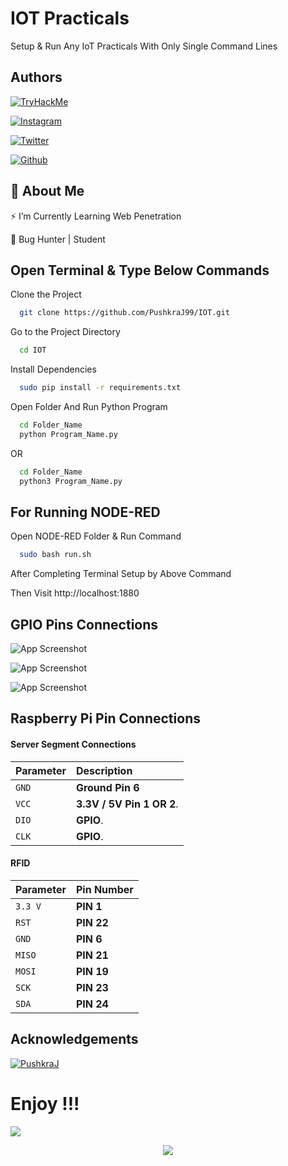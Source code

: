 
# IOT Practicals

Setup & Run Any IoT Practicals With Only Single Command Lines



## Authors
[![TryHackMe](https://img.shields.io/badge/TryHackMe-%23D42029.svg?logo=TryHackMe&logoColor=white)](https://tryhackme.com/p/PushkaraJ)

[![Instagram](https://img.shields.io/badge/Instagram-E4405F?style=for-the-badge&logo=instagram&logoColor=white)](https://instagram.com/you_are_not_goodlooking_but_he)

[![Twitter](https://img.shields.io/badge/Twitter-1DA1F2?style=for-the-badge&logo=twitter&logoColor=white)](https://twitter.com/PushkraJ99) 

[![Github](https://img.shields.io/badge/GitHub-100000?style=for-the-badge&logo=github&logoColor=white)](https://github.com/PushkraJ99)


## 🚀 About Me

⚡ I’m Currently Learning Web Penetration

👾 Bug Hunter | Student
## Open Terminal & Type Below Commands

Clone the Project

```bash
  git clone https://github.com/PushkraJ99/IOT.git
```

Go to the Project Directory

```bash
  cd IOT
```

Install Dependencies

```bash
  sudo pip install -r requirements.txt
```

Open Folder And Run Python Program

```bash
  cd Folder_Name 
  python Program_Name.py
```
OR
```bash
  cd Folder_Name
  python3 Program_Name.py
```

## For Running NODE-RED

Open NODE-RED Folder & Run Command

```bash
  sudo bash run.sh
```
After Completing Terminal Setup by Above Command 

Then Visit http://localhost:1880


## GPIO Pins Connections

![App Screenshot](https://cdn.pimylifeup.com/wp-content/uploads/2015/09/Raspberry-Pi-GPIO-pinout-diagram-new.png)

![App Screenshot](https://www.tutorialspoint.com/raspberry_pi/images/gpio_pinout.jpg)

![App Screenshot](https://linuxhint.com/wp-content/uploads/2022/02/image6-34.png)


## Raspberry Pi Pin Connections

#### Server Segment Connections

| Parameter  | Description    |
| :--------  | :-----------------|
| `GND`      | **Ground Pin 6**    |
| `VCC`      | **3.3V / 5V Pin 1 OR 2**. |
| `DIO`      |   **GPIO**.    |
| `CLK`      |   **GPIO**.    |


#### RFID

| Parameter | Pin Number     |
| :-------- | :------------- |
| `3.3 V`   |    **PIN 1**   |
| `RST`     |   **PIN 22**   |
| `GND`     |   **PIN 6**    |
| `MISO`    |   **PIN 21**   |
| `MOSI`    |   **PIN 19**   |
| `SCK`     |   **PIN 23**   |
| `SDA`     |   **PIN 24**   |




## Acknowledgements


 [![PushkraJ](https://img.shields.io/badge/GitHub-100000?style=for-the-badge&logo=github&logoColor=white)](https://github.com/PushkraJ99)

# Enjoy !!!

[![](https://visitcount.itsvg.in/api?id=PushkraJ99&icon=8&color=12)](https://visitcount.itsvg.in)

<p align="center">
<img src="https://github.com/PushkraJ99/PushkraJ99/blob/output/github-contribution-grid-snake.svg">
</p>
